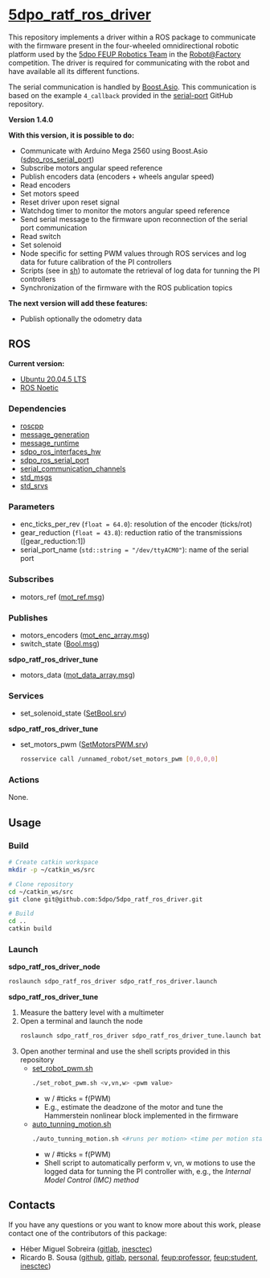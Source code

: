 # [5dpo_ratf_ros_driver](https://github.com/5dpo/5dpo_ratf_ros_driver)

This repository implements a driver within a ROS package to communicate with the
firmware present in the four-wheeled omnidirectional robotic platform used by
the [5dpo FEUP Robotics Team](https://github.com/5dpo) in the
[Robot@Factory](https://www.festivalnacionalrobotica.pt/) competition. The
driver is required for communicating with the robot and have available all its
different functions.

The serial communication is handled by
[Boost.Asio](https://www.boost.org/doc/libs/1_80_0/doc/html/boost_asio.html).
This communication is based on the example `4_callback` provided in the
[serial-port](https://github.com/fedetft/serial-port) GitHub repository.

**Version 1.4.0**

**With this version, it is possible to do:**

- Communicate with Arduino Mega 2560 using Boost.Asio
  ([sdpo_ros_serial_port](https://github.com/5dpo/5dpo_ros_serial_port))
- Subscribe motors angular speed reference
- Publish encoders data (encoders + wheels angular speed)
- Read encoders
- Set motors speed
- Reset driver upon reset signal
- Watchdog timer to monitor the motors angular speed reference
- Send serial message to the firmware upon reconnection of the serial port
  communication
- Read switch
- Set solenoid
- Node specific for setting PWM values through ROS services and log data for
  future calibration of the PI controllers
- Scripts (see in [sh](sh/)) to automate the retrieval of log data for tunning
  the PI controllers
- Synchronization of the firmware with the ROS publication topics

**The next version will add these features:**

- Publish optionally the odometry data

## ROS

**Current version:**

- [Ubuntu 20.04.5 LTS](https://releases.ubuntu.com/focal/)
- [ROS Noetic](https://wiki.ros.org/noetic)

### Dependencies

- [roscpp](https://wiki.ros.org/roscpp)
- [message_generation](https://wiki.ros.org/message_generation)
- [message_runtime](https://wiki.ros.org/message_runtime)
- [sdpo_ros_interfaces_hw](https://github.com/5dpo/5dpo_ros_interfaces)
- [sdpo_ros_serial_port](https://github.com/5dpo/5dpo_ros_serial_port)
- [serial_communication_channels](https://github.com/5dpo/serial_communication_channels)
- [std_msgs](https://wiki.ros.org/std_msgs)
- [std_srvs](https://wiki.ros.org/std_srvs)

### Parameters

- enc_ticks_per_rev (`float = 64.0`): resolution of the encoder (ticks/rot)
- gear_reduction (`float = 43.8`): reduction ratio of the transmissions
  (\[gear_reduction:1\])
- serial_port_name (`std::string = "/dev/ttyACM0"`): name of the serial port

### Subscribes

- motors_ref
  ([mot_ref.msg](https://github.com/5dpo/5dpo_ros_interfaces/blob/main/5dpo_ros_interfaces_hw/msg/mot_ref.msg))

### Publishes

- motors_encoders
  ([mot_enc_array.msg](https://github.com/5dpo/5dpo_ros_interfaces/blob/main/5dpo_ros_interfaces_hw/msg/mot_enc_array.msg))
- switch_state
  ([Bool.msg](https://docs.ros.org/en/api/std_msgs/html/msg/Bool.html))

**sdpo_ratf_ros_driver_tune**

- motors_data
  ([mot_data_array.msg](https://github.com/5dpo/5dpo_ros_interfaces/blob/main/5dpo_ros_interfaces_hw/msg/mot_data_array.msg))

### Services

- set_solenoid_state
  ([SetBool.srv](https://docs.ros.org/en/api/std_srvs/html/srv/SetBool.html))

**sdpo_ratf_ros_driver_tune**

- set_motors_pwm ([SetMotorsPWM.srv](srv/SetMotorsPWM.srv))
  ```sh
  rosservice call /unnamed_robot/set_motors_pwm [0,0,0,0]
  ```

### Actions

None.

## Usage

### Build

```sh
# Create catkin workspace
mkdir -p ~/catkin_ws/src

# Clone repository
cd ~/catkin_ws/src
git clone git@github.com:5dpo/5dpo_ratf_ros_driver.git

# Build
cd ..
catkin build
```

### Launch

**sdpo_ratf_ros_driver_node**

```sh
roslaunch sdpo_ratf_ros_driver sdpo_ratf_ros_driver.launch
```

**sdpo_ratf_ros_driver_tune**

1. Measure the battery level with a multimeter
2. Open a terminal and launch the node
   ```sh
   roslaunch sdpo_ratf_ros_driver sdpo_ratf_ros_driver_tune.launch battery:=<battery level>
   ```
3. Open another terminal and use the shell scripts provided in this repository
   - [set_robot_pwm.sh](sh/set_robot_pwm.sh)
     ```sh
     ./set_robot_pwm.sh <v,vn,w> <pwm value>
     ```
     - w / #ticks = f(PWM)
     - E.g., estimate the deadzone of the motor and tune the Hammerstein
       nonlinear block implemented in the firmware
   - [auto_tunning_motion.sh](sh/auto_tunning_motion.sh)
     ```sh
     ./auto_tunning_motion.sh <#runs per motion> <time per motion state (s)> <v,vn: pwm ini> <v,vn: pwm fin> <w: pwm ini> <w: pwm fin>
     ```
     - w / #ticks = f(PWM)
     - Shell script to automatically perform v, vn, w motions to use the logged
       data for tunning the PI controller with, e.g., the _Internal Model_
       _Control (IMC) method_

## Contacts

If you have any questions or you want to know more about this work, please
contact one of the contributors of this package:

- Héber Miguel Sobreira ([gitlab](https://gitlab.inesctec.pt/heber.m.sobreira),
  [inesctec](mailto:heber.m.sobreira@inesctec.pt))
- Ricardo B. Sousa ([github](https://github.com/sousarbarb/),
  [gitlab](https://gitlab.com/sousarbarb/),
  [personal](mailto:sousa.ricardob@outlook.com),
  [feup:professor](mailto:rbs@fe.up.pt),
  [feup:student](mailto:up201503004@edu.fe.up.pt),
  [inesctec](mailto:ricardo.b.sousa@inesctec.pt))
